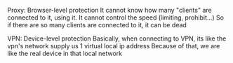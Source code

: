 Proxy: Browser-level protection 
It cannot know how many "clients" are connected to it, using it.
It cannot control the speed (limiting, prohibit...)
So if there are so many clients are connected to it, it can be dead

VPN: Device-level protection 
Basically, when connecting to VPN, its like the vpn's network supply us 1 virtual local ip address
Because of that, we are like the real device in that local network
